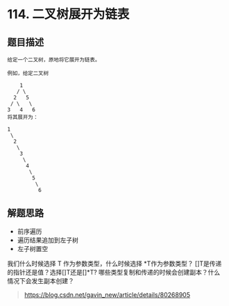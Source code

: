 # 114. 二叉树展开为链表

## 题目描述

```
给定一个二叉树，原地将它展开为链表。

例如，给定二叉树

    1
   / \
  2   5
 / \   \
3   4   6
将其展开为：

1
 \
  2
   \
    3
     \
      4
       \
        5
         \
          6
```

## 解题思路

* 前序遍历
* 遍历结果追加到左子树
* 左子树置空

我们什么时候选择 T 作为参数类型，什么时候选择 *T作为参数类型？ []T是传递的指针还是值？选择[]T还是[]*T? 哪些类型复制和传递的时候会创建副本？什么情况下会发生副本创建？
> https://blog.csdn.net/gavin_new/article/details/80268905
